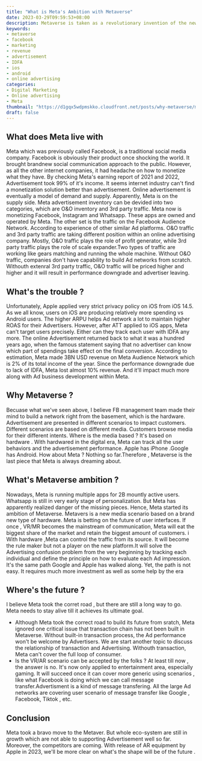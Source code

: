 ```yaml
---
title: "What is Meta's Ambition with Metaverse"
date: 2023-03-29T09:59:53+08:00
description: Metaverse is taken as a revolutionary invention of the new digital era. However, is this is the true ambition of Meta to create a new era? What does Meta expect from Metaverse ? 
keywords:
- metaverse
- facebook
- marketing
- revenue
- advertisement
- IDFA
- ios
- android
- online advertising
categories:
- Digital Marketing
- Online advertising
- Meta
thumbnail: "https://d1gqx5wdpmskko.cloudfront.net/posts/why-metaverse/meta-verse.jpeg"
draft: false
---
```


## What does Meta live with
Meta which was previously called Facebook, is a traditional social media company. Facebook is obviously their product once shocking the world. It brought brandnew social communication approach to the public. However, as all the other internet companies, it had headache on how to monetize what they have. By checking Meta's earning report of 2021 and 2022, Advertisement took 99% of it's income. It seems internet industry can't find a monetization solution better than advertisement. 
Online advertisement is eventually a model of demand and supply. Apparently, Meta is on the supply side. Meta advertisement inventory can be devided into two categories, which are O&O inventory and 3rd party traffic. Meta now is monetizing Facebook, Instagram and Whatsapp. These apps are owned and operated by Meta. The other set is the traffic on the Facebook Audience Network. According to experience of other similar Ad platforms. O&O traffic and 3rd party traffic are taking different position within an online advertising company. 
Mostly, O&O traffic plays the role of profit generator, while 3rd party traffic plays the role of scale expander.Two types of traffic are working like gears matching and running the whole machine. Without O&O traffic, companies don't have capability to build Ad networks from scratch. Withouth extenral 3rd party traffic, O&O traffic will be priced higher and higher and it will result in performance downgrade and advertiser leaving.  
## What's the trouble ?
Unfortunately, Apple applied very strict privacy policy on iOS from iOS 14.5. As we all know, users on iOS are producing relatively more spending vs Android users. The higher ARPU helps Ad network a lot to maintain higher ROAS for their Advertisers. However, after ATT applied to iOS apps, Meta can't target users precisely. Either can they track each user with IDFA any more. The online Advertisement returned back to what it was a hundred years ago, when the famous statement saying that no advertiser can know which part of spendings take effect on the final conversion. According to estimation, Meta made 3BN USD revenue on Meta Audience Network which is 2% of its total income of the year. Since the performance downgrade due to lack of IDFA, Meta lost almost 10% revenue. And it'll impact much more along with Ad business development within Meta. 
## Why Metaverse ? 
Becuase what we've seen above, I believe FB management team made their mind to build a network right from the basement, which is the hardware. Advertisement are presented in different scenarios to impact customers. Different scenarios are based on different media. Customers browse media for their different intents. Where is the media based ? It's based on hardware . With hardwared in the digital era, Meta can track all the user behaviors and the advertisement performance. Apple has iPhone .Google has Android. How about Meta ? Nothing so far.Therefore , Metaverse is the last piece that Meta is always dreaming about.   
## What's Metaverse ambition ? 
Nowadays, Meta is running multiple apps for 2B mountly active users. Whatsapp is still in very early stage of personalization. But Meta has apparently realized danger of the missing pieces. Hence, Meta started its ambition of Metaverse. Metavers is a new media scenario based on a brand new type of hardware. Meta is betting on the future of user interfaces. If once , VR/MR becomes the mainstream of communication, Meta will eat the biggest share of the market and retain the biggest amount of customers. i
With hardware ,Meta can control the traffic from its source. It will become the rule maker but not a player on the new platform.It will solve the Advertising confusion problem from the very beginning by tracking each individual and define the principle on how to evaluate each Ad impression. It's the same path Google and Apple has walked along. Yet, the path is not easy. It requires much more investment as well as some help by the era 
## Where's the future ? 
I believe Meta took the corret road , but there are still a long way to go. Meta needs to stay alive till it achieves its ultimate goal.
* Although  Meta took the correct road to build its future from sratch, Meta ignored one critical issue that transaction chain has not been built in Metaverse. Without built-in transaction process, the Ad performance won't be welcome by Advertisers. We are start another topic to discuss the relationship of transaction and Advertising. Withouth transaction, Meta can't cover the full loop of consumer. 
* Is the VR/AR scenario can be accepted by the folks ? At least till now , the answer is no. It's now only applied to entertainment area, especially gaming. It will succeed once it can cover more generic using scenarios , like what Facebook is doing which we can call message transfer.Advertisment is a kind of message transfering. All the large Ad networks are covering user scenario of message transfer like Google , Facebook, Tiktok , etc.     
## Conclusion 
Meta took a bravo move to the Metaver. But whole eco-system are still in growth which are not able to supporting Advertisement well so far. Moreover, the competitors are coming. With release of AR equipment by Apple in 2023, we'll be more clear on what's the shape will be of the future . 
